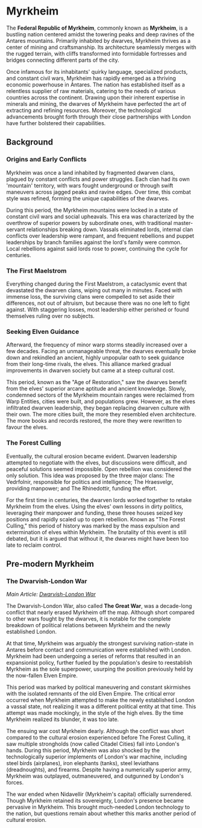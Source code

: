 # Myrkheim

The **Federal Republic of Myrkheim**, commonly known as **Myrkheim**, is a bustling nation centered amidst the towering peaks and deep ravines of the Antares mountains. Primarily inhabited by dwarves, Myrkheim thrives as a center of mining and craftsmanship. Its architecture seamlessly merges with the rugged terrain, with cliffs transformed into formidable fortresses and bridges connecting different parts of the city.

Once infamous for its inhabitants' quirky language, specialized products, and constant civil wars, Myrkheim has rapidly emerged as a thriving economic powerhouse in Antares. The nation has established itself as a relentless supplier of raw materials, catering to the needs of various countries across the continent. Drawing upon their inherent expertise in minerals and mining, the dwarves of Myrkheim have perfected the art of extracting and refining resources. Moreover, the technological advancements brought forth through their close partnerships with London have further bolstered their capabilities.

## Background

### Origins and Early Conflicts

Myrkheim was once a land inhabited by fragmented dwarven clans, plagued by constant conflicts and power struggles. Each clan had its own 'mountain' territory, with wars fought underground or through swift maneuvers across jagged peaks and ravine edges. Over time, this combat style was refined, forming the unique capabilities of the dwarves.

During this period, the Myrkheim mountains were locked in a state of constant civil wars and social upheavals. This era was characterized by the overthrow of superior powers by subordinate ones, with traditional master-servant relationships breaking down. Vassals eliminated lords, internal clan conflicts over leadership were rampant, and frequent rebellions and puppet leaderships by branch families against the lord's family were common. Local rebellions against said lords rose to power, continuing the cycle for centuries.

### The First Maelstrom

Everything changed during the First Maelstrom, a cataclysmic event that devastated the dwarven clans, wiping out many in minutes. Faced with immense loss, the surviving clans were compelled to set aside their differences, not out of altruism, but because there was no one left to fight against. With staggering losses, most leadership either perished or found themselves ruling over no subjects.

### Seeking Elven Guidance

Afterward, the frequency of minor warp storms steadily increased over a few decades. Facing an unmanageable threat, the dwarves eventually broke down and rekindled an ancient, highly unpopular oath to seek guidance from their long-time rivals, the elves. This alliance marked gradual improvements in dwarven society but came at a steep cultural cost.

This period, known as the "Age of Restoration," saw the dwarves benefit from the elves' superior arcane aptitude and ancient knowledge. Slowly, condemned sectors of the Myrkheim mountain ranges were reclaimed from Warp Entities, cities were built, and populations grew. However, as the elves infiltrated dwarven leadership, they began replacing dwarven culture with their own. The more cities built, the more they resembled elven architecture. The more books and records restored, the more they were rewritten to favour the elves.

### The Forest Culling

Eventually, the cultural erosion became evident. Dwarven leadership attempted to negotiate with the elves, but discussions were difficult, and peaceful solutions seemed impossible. Open rebellion was considered the only solution. This idea was proposed by the three major clans: The Vedrfolnir, responsible for politics and intelligence; The Hraesvelgr, providing manpower; and The Rhinedottir, funding the effort.

For the first time in centuries, the dwarven lords worked together to retake Myrkheim from the elves. Using the elves' own lessons in dirty politics, leveraging their manpower and funding, these three houses seized key positions and rapidly scaled up to open rebellion. Known as "The Forest Culling," this period of history was marked by the mass expulsion and extermination of elves within Myrkheim. The brutality of this event is still debated, but it is argued that without it, the dwarves might have been too late to reclaim control.

## Pre-modern Myrkheim

### The Dwarvish-London War

*Main Article: [Dwarvish-London War](https://example.com)*

The Dwarvish-London War, also called **The Great War**, was a decade-long conflict that nearly erased Myrkheim off the map. Although short compared to other wars fought by the dwarves, it is notable for the complete breakdown of political relations between Myrkheim and the newly established London.

At that time, Myrkheim was arguably the strongest surviving nation-state in Antares before contact and communication were established with London. Myrkheim had been undergoing a series of reforms that resulted in an expansionist policy, further fueled by the population's desire to reestablish Myrkheim as the sole superpower, usurping the position previously held by the now-fallen Elven Empire.

This period was marked by political maneuvering and constant skirmishes with the isolated remnants of the old Elven Empire. The critical error occurred when Myrkheim attempted to make the newly established London a vassal state, not realizing it was a different political entity at that time. This attempt was made mockingly, in the style of the high elves. By the time Myrkheim realized its blunder, it was too late.

The ensuing war cost Myrkheim dearly. Although the conflict was short compared to the cultural erosion experienced before The Forest Culling, it saw multiple strongholds (now called Citadel Cities) fall into London's hands. During this period, Myrkheim was also shocked by the technologically superior implements of London's war machine, including steel birds (airplanes), iron elephants (tanks), steel leviathans (dreadnoughts), and firearms. Despite having a numerically superior army, Myrkheim was outplayed, outmaneuvered, and outgunned by London's forces.

The war ended when Nidavellir (Myrkheim's capital) officially surrendered. Though Myrkheim retained its sovereignty, London's presence became pervasive in Myrkheim. This brought much-needed London technology to the nation, but questions remain about whether this marks another period of cultural erosion.
